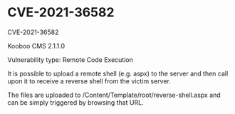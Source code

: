# CVE-2021-36582
CVE-2021-36582

Kooboo CMS 2.1.1.0

Vulnerability type: Remote Code Execution

It is possible to upload a remote shell (e.g. aspx) to
the server and then call upon it to receive a reverse shell
from the victim server. 

The files are uploaded to
/Content/Template/root/reverse-shell.aspx and can be simply
triggered by browsing that URL.
